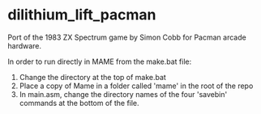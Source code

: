 # dilithium_lift_pacman
Port of the 1983 ZX Spectrum game by Simon Cobb for Pacman arcade hardware.

In order to run directly in MAME from the make.bat file:

1) Change the directory at the top of make.bat
2) Place a copy of Mame in a folder called 'mame' in the root of the repo
3) In main.asm, change the directory names of the four 'savebin' commands at the bottom of the file.
